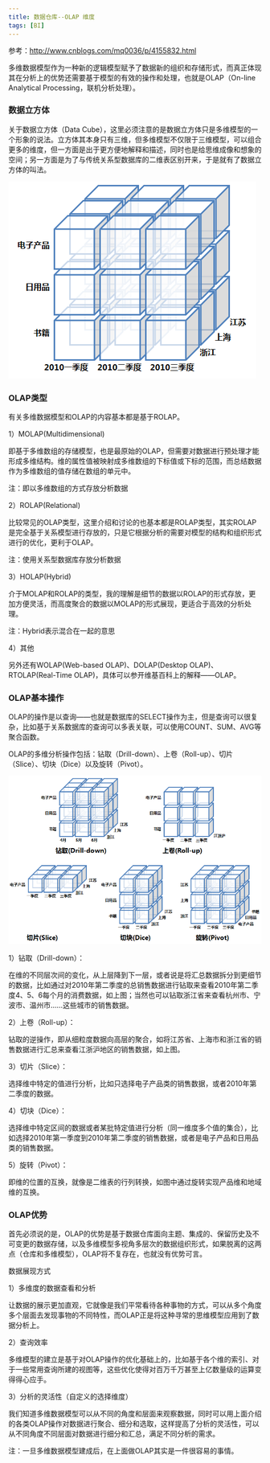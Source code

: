 ```yaml
---
title: 数据仓库--OLAP 维度
tags: [BI]
---
```


参考：http://www.cnblogs.com/mq0036/p/4155832.html

多维数据模型作为一种新的逻辑模型赋予了数据新的组织和存储形式，而真正体现其在分析上的优势还需要基于模型的有效的操作和处理，也就是OLAP（On-line Analytical Processing，联机分析处理）。

### 数据立方体

关于数据立方体（Data Cube），这里必须注意的是数据立方体只是多维模型的一个形象的说法。立方体其本身只有三维，但多维模型不仅限于三维模型，可以组合更多的维度，但一方面是出于更方便地解释和描述，同时也是给思维成像和想象的空间；另一方面是为了与传统关系型数据库的二维表区别开来，于是就有了数据立方体的叫法。

![](/images/open/spagobi/spagobi-loap-datacube.png)

### OLAP类型

有关多维数据模型和OLAP的内容基本都是基于ROLAP。

1）MOLAP(Multidimensional)

即基于多维数组的存储模型，也是最原始的OLAP，但需要对数据进行预处理才能形成多维结构。维的属性值被映射成多维数组的下标值或下标的范围，而总结数据作为多维数组的值存储在数组的单元中。

注：即以多维数组的方式存放分析数据

2）ROLAP(Relational)

比较常见的OLAP类型，这里介绍和讨论的也基本都是ROLAP类型，其实ROLAP是完全基于关系模型进行存放的，只是它根据分析的需要对模型的结构和组织形式进行的优化，更利于OLAP。

注：使用关系型数据库存放分析数据

3）HOLAP(Hybrid)

介于MOLAP和ROLAP的类型，我的理解是细节的数据以ROLAP的形式存放，更加方便灵活，而高度聚合的数据以MOLAP的形式展现，更适合于高效的分析处理。

注：Hybrid表示混合在一起的意思

4）其他

另外还有WOLAP(Web-based OLAP)、DOLAP(Desktop OLAP)、RTOLAP(Real-Time OLAP)，具体可以参开维基百科上的解释——OLAP。

### OLAP基本操作

OLAP的操作是以查询——也就是数据库的SELECT操作为主，但是查询可以很复杂，比如基于关系数据库的查询可以多表关联，可以使用COUNT、SUM、AVG等聚合函数。

OLAP的多维分析操作包括：钻取（Drill-down）、上卷（Roll-up）、切片（Slice）、切块（Dice）以及旋转（Pivot）。

![](/images/open/spagobi/spagobi-loap-dataoper.png)

1）钻取（Drill-down）：

在维的不同层次间的变化，从上层降到下一层，或者说是将汇总数据拆分到更细节的数据，比如通过对2010年第二季度的总销售数据进行钻取来查看2010年第二季度4、5、6每个月的消费数据，如上图；当然也可以钻取浙江省来查看杭州市、宁波市、温州市……这些城市的销售数据。

2）上卷（Roll-up）：

钻取的逆操作，即从细粒度数据向高层的聚合，如将江苏省、上海市和浙江省的销售数据进行汇总来查看江浙沪地区的销售数据，如上图。

3）切片（Slice）：

选择维中特定的值进行分析，比如只选择电子产品类的销售数据，或者2010年第二季度的数据。

4）切块（Dice）：

选择维中特定区间的数据或者某批特定值进行分析（同一维度多个值的集合），比如选择2010年第一季度到2010年第二季度的销售数据，或者是电子产品和日用品类的销售数据。

5）旋转（Pivot）：

即维的位置的互换，就像是二维表的行列转换，如图中通过旋转实现产品维和地域维的互换。

### OLAP优势

首先必须说的是，OLAP的优势是基于数据仓库面向主题、集成的、保留历史及不可变更的数据存储，以及多维模型多视角多层次的数据组织形式，如果脱离的这两点（仓库和多维模型），OLAP将不复存在，也就没有优势可言。

数据展现方式

1）多维度的数据查看和分析

让数据的展示更加直观，它就像是我们平常看待各种事物的方式，可以从多个角度多个层面去发现事物的不同特性，而OLAP正是将这种寻常的思维模型应用到了数据分析上。

2）查询效率

多维模型的建立是基于对OLAP操作的优化基础上的，比如基于各个维的索引、对于一些常用查询所建的视图等，这些优化使得对百万千万甚至上亿数量级的运算变得得心应手。

3）分析的灵活性（自定义的选择维度）

我们知道多维数据模型可以从不同的角度和层面来观察数据，同时可以用上面介绍的各类OLAP操作对数据进行聚合、细分和选取，这样提高了分析的灵活性，可以从不同角度不同层面对数据进行细分和汇总，满足不同分析的需求。

注：一旦多维数据模型建成后，在上面做OLAP其实是一件很容易的事情。